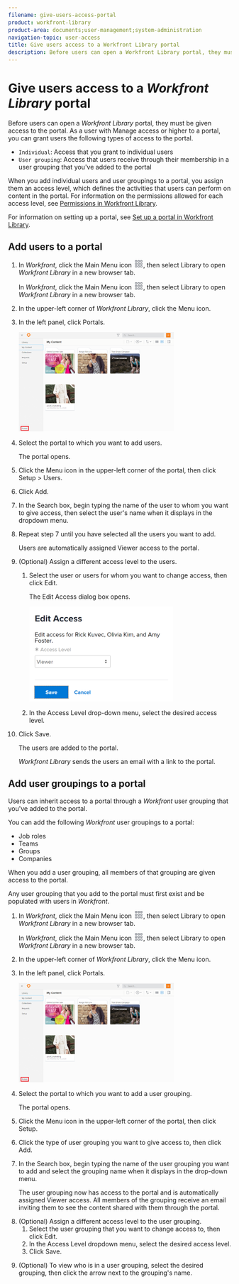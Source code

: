 ```yaml
---
filename: give-users-access-portal
product: workfront-library
product-area: documents;user-management;system-administration
navigation-topic: user-access
title: Give users access to a Workfront Library portal
description: Before users can open a Workfront Library portal, they must be given access to the portal. As a user with Manage access or higher to a portal, you can grant users the following types of access to the portal.
---
```


# Give users access to a *Workfront Library* portal

Before users can open a *Workfront Library* portal, they must be given access to the portal. As a user with Manage access or higher to a portal, you can grant users the following types of access to the portal.

* `Individual`: Access that you grant to individual users
* `User grouping`: Access that users receive through their membership in a user grouping that you've added to the portal

When you add individual users and user groupings to a portal, you assign them an access level, which defines the activities that users can perform on content in the portal. For information on the permissions allowed for each access level, see [Permissions in Workfront Library](../../../workfront-library/administration-and-setup/user-access/permissions-in-workfront-library.md).

For information on setting up a portal, see [Set up a portal in Workfront Library](../../../workfront-library/administration-and-setup/workfront-library-setup/set-up-a-portal-in-library.md).

## Add users to a portal

<ol> 
 <li value="1"> <draft-comment>
   <p data-mc-conditions="QuicksilverOrClassic.Quicksilver">In <em>Workfront</em>, click the <span class="bold">Main Menu</span> icon <img src="assets/main-menu-icon.png">, then select <span class="bold">Library</span> to open <em>Workfront Library</em> in a new browser tab.</p>
  </draft-comment><p data-mc-conditions="QuicksilverOrClassic.Quicksilver">In <em>Workfront</em>, click the <span class="bold">Main Menu</span> icon <img src="assets/main-menu-icon.png">, then select <span class="bold">Library</span> to open <em>Workfront Library</em> in a new browser tab.</p> </li> 
 <li value="2"> <p>In the upper-left corner of <em>Workfront Library</em>, click the <span class="bold">Menu</span> icon.</p> </li> 
 <li value="3"> <p>In the left panel, click <span class="bold">Portals</span>.</p> <p> <img src="assets/portals-red-square-350x224.png" style="width: 350;height: 224;"> </p> </li> 
 <li value="4"> <p>Select the portal to which you want to add users.</p> <p>The portal opens.</p> </li> 
 <li value="5"> <p>Click the <span class="bold">Menu</span> icon in the upper-left corner of the portal, then click <span class="bold">Setup</span> > <span class="bold">Users</span>.</p> </li> 
 <li value="6"> <p>Click <span class="bold">Add</span>.</p> </li> 
 <li value="7"> <p>In the <span class="bold">Search</span> box, begin typing the name of the user to whom you want to give access, then select the user's name when it displays in the dropdown menu.</p> </li> 
 <li value="8"> <p>Repeat step 7 until you have selected all the users you want to add.</p> <p>Users are automatically assigned Viewer access to the portal.</p> </li> 
 <li value="9">(Optional) Assign a different access level to the users.
  <ol>
   <li value="1"><p>Select the user or users for whom you want to change access, then click <span class="bold">Edit</span>.</p><p>The Edit Access dialog box opens.</p><p><img src="assets/editaccess-324x214.png" style="width: 324;height: 214;"></p></li>
   <li value="2"><p>In the <span class="bold">Access Level</span> drop-down menu, select the desired access level.</p></li>
  </ol></li> 
 <li value="10"> <p>Click <span class="bold">Save.</span></p> <p>The users are added to the portal.</p> <p><em>Workfront Library</em> sends the users an email with a link to the portal. </p> </li> 
</ol>

## Add user groupings to a portal

Users can inherit access to a portal through a *Workfront* user grouping that you've added to the portal.

You can add the following *Workfront* user groupings to a portal:

* Job roles
* Teams
* Groups
* Companies

When you add a user grouping, all members of that grouping are given access to the portal.

Any user grouping that you add to the portal must first exist and be populated with users in *Workfront*.

<ol> 
 <li value="1"> <draft-comment>
   <p data-mc-conditions="QuicksilverOrClassic.Quicksilver">In <em>Workfront</em>, click the <span class="bold">Main Menu</span> icon <img src="assets/main-menu-icon.png">, then select <span class="bold">Library</span> to open <em>Workfront Library</em> in a new browser tab.</p>
  </draft-comment><p data-mc-conditions="QuicksilverOrClassic.Quicksilver">In <em>Workfront</em>, click the <span class="bold">Main Menu</span> icon <img src="assets/main-menu-icon.png">, then select <span class="bold">Library</span> to open <em>Workfront Library</em> in a new browser tab.</p> </li> 
 <li value="2"> <p>In the upper-left corner of <em>Workfront Library</em>, click the <span class="bold">Menu</span> icon.</p> </li> 
 <li value="3"> <p>In the left panel, click <span class="bold">Portals</span>.</p> <p> <img src="assets/portals-red-square-350x224.png" style="width: 350;height: 224;"> </p> </li> 
 <li value="4"> <p>Select the portal to which you want to add a user grouping.</p> <p>The portal opens.</p> </li> 
 <li value="5"> <p>Click the <span class="bold">Menu</span> icon in the upper-left corner of the portal, then click <span class="bold">Setup</span>. </p> </li> 
 <li value="6">Click the type of user grouping you want to give access to, then click <span class="bold">Add</span>.</li> 
 <li value="7"> <p>In the <span class="bold">Search</span> box, begin typing the name of the user grouping you want to add and select the grouping name when it displays in the drop-down menu.</p> <p> The user grouping now has access to the portal and is automatically assigned Viewer access. All members of the grouping receive an email inviting them to see the content shared with them through the portal.</p> </li> 
 <li value="8">(Optional) Assign a different access level to the user grouping.
  <ol>
   <li value="1">Select the user grouping that you want to change access to, then click <span class="bold">Edit</span>.</li>
   <li value="2">In the <span class="bold">Access Level</span> dropdown menu, select the desired access level.</li>
   <li value="3">Click <span class="bold">Save</span>.</li>
  </ol></li> 
 <li value="9"> <p>(Optional) To view who is in a user grouping, select the desired grouping, then click the arrow next to the grouping's name.</p> </li> 
</ol>

